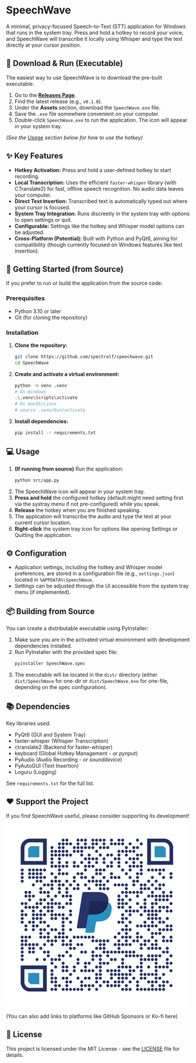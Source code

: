 # SpeechWave

A minimal, privacy-focused Speech-to-Text (STT) application for Windows that runs in the system tray. Press and hold a hotkey to record your voice, and SpeechWave will transcribe it locally using Whisper and type the text directly at your cursor position.

## 💾 Download & Run (Executable)

The easiest way to use SpeechWave is to download the pre-built executable:

1.  Go to the [**Releases Page**](https://github.com/spectralf/speechwave/releases).
2.  Find the latest release (e.g., `v0.1.0`).
3.  Under the **Assets** section, download the `SpeechWave.exe` file.
4.  Save the `.exe` file somewhere convenient on your computer.
5.  Double-click `SpeechWave.exe` to run the application. The icon will appear in your system tray.

*(See the [Usage](#-usage) section below for how to use the hotkey)*

## ✨ Key Features

*   **Hotkey Activation:** Press and hold a user-defined hotkey to start recording.
*   **Local Transcription:** Uses the efficient `faster-whisper` library (with CTranslate2) for fast, offline speech recognition. No audio data leaves your computer.
*   **Direct Text Insertion:** Transcribed text is automatically typed out where your cursor is focused.
*   **System Tray Integration:** Runs discreetly in the system tray with options to open settings or quit.
*   **Configurable:** Settings like the hotkey and Whisper model options can be adjusted.
*   **Cross-Platform (Potential):** Built with Python and PyQt6, aiming for compatibility (though currently focused on Windows features like text insertion).

## 🚀 Getting Started (from Source)

If you prefer to run or build the application from the source code:

### Prerequisites

*   Python 3.10 or later
*   Git (for cloning the repository)

### Installation

1.  **Clone the repository:**
    ```bash
    git clone https://github.com/spectralf/speechwave.git
    cd SpeechWave
    ```
2.  **Create and activate a virtual environment:**
    ```bash
    python -m venv .venv
    # On Windows
    .\.venv\Scripts\activate
    # On macOS/Linux
    # source .venv/bin/activate
    ```
3.  **Install dependencies:**
    ```bash
    pip install -r requirements.txt
    ```

## 💻 Usage

1.  **(If running from source)** Run the application:
    ```bash
    python src/app.py
    ```
2.  The SpeechWave icon will appear in your system tray.
3.  **Press and hold** the configured hotkey (default might need setting first via the systray menu if not pre-configured) while you speak.
4.  **Release** the hotkey when you are finished speaking.
5.  The application will transcribe the audio and type the text at your current cursor location.
6.  **Right-click** the system tray icon for options like opening Settings or Quitting the application.

## ⚙️ Configuration

*   Application settings, including the hotkey and Whisper model preferences, are stored in a configuration file (e.g., `settings.json`) located in `%APPDATA%\SpeechWave`.
*   Settings can be adjusted through the UI accessible from the system tray menu (if implemented).

## 📦 Building from Source

You can create a distributable executable using PyInstaller:

1.  Make sure you are in the activated virtual environment with development dependencies installed.
2.  Run PyInstaller with the provided spec file:
    ```bash
    pyinstaller SpeechWave.spec
    ```
3.  The executable will be located in the `dist/` directory (either `dist/SpeechWave` for one-dir or `dist/SpeechWave.exe` for one-file, depending on the spec configuration).

## 📚 Dependencies

Key libraries used:

*   PyQt6 (GUI and System Tray)
*   faster-whisper (Whisper Transcription)
*   ctranslate2 (Backend for faster-whisper)
*   keyboard (Global Hotkey Management - *or pynput*)
*   PyAudio (Audio Recording - *or sounddevice*)
*   PyAutoGUI (Text Insertion)
*   Loguru (Logging)

See `requirements.txt` for the full list.

## ❤️ Support the Project

If you find SpeechWave useful, please consider supporting its development!

![Donation QR Code](qrcode.png)

(You can also add links to platforms like GitHub Sponsors or Ko-fi here)

## 📄 License

This project is licensed under the MIT License - see the [LICENSE](LICENSE) file for details.
